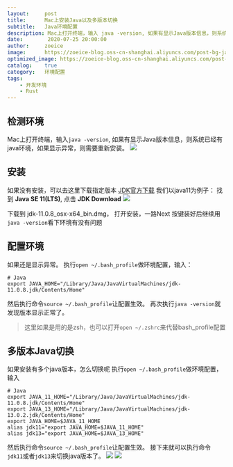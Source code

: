 ```yaml
---
layout:     post
title:      Mac上安装Java以及多版本切换
subtitle:   Java环境配置
description: Mac上打开终端，输入 java -version, 如果有显示Java版本信息，则系统已经有java环境，如果显示异常，则需要重新安装。
date:        2020-07-25 20:00:00
author:     zoeice
image:      https://zoeice-blog.oss-cn-shanghai.aliyuncs.com/post-bg-java.jpg
optimized_image: https://zoeice-blog.oss-cn-shanghai.aliyuncs.com/post-bg-java.jpg?x-oss-process=image/resize,w_380
catalog:    true
category:   环境配置
tags:
    - 开发环境
    - Rust
---
```


## 检测环境
Mac上打开终端，输入`java -version`, 如果有显示Java版本信息，则系统已经有java环境，如果显示异常，则需要重新安装。
![](https://zoeice-blog.oss-cn-shanghai.aliyuncs.com/content/post-java-version.jpg)

## 安装
如果没有安装，可以去这里下载指定版本 [JDK官方下载](https://www.oracle.com/java/technologies/javase-downloads.html)
我们以java11为例子：
找到 **Java SE 11(LTS)**, 点击 **JDK Download**
![](https://zoeice-blog.oss-cn-shanghai.aliyuncs.com/content/post-java-11tls.jpg)

下载到 jdk-11.0.8_osx-x64_bin.dmg， 打开安装，一路Next
按键装好后继续用`java -version`看下环境有没有问题

## 配置环境
如果还是显示异常。
执行`open ~/.bash_profile`做环境配置，输入：
```shell
# Java
export JAVA_HOME="/Library/Java/JavaVirtualMachines/jdk-11.0.8.jdk/Contents/Home"
```
然后执行命令`source ~/.bash_profile`让配置生效。
再次执行`java -version`就发现版本显示正常了。

>这里如果是用的是zsh，也可以打开`open ~/.zshrc`来代替bash_profile配置

## 多版本Java切换
如果安装有多个java版本，怎么切换呢
执行`open ~/.bash_profile`做环境配置，输入
```shell
# Java
export JAVA_11_HOME="/Library/Java/JavaVirtualMachines/jdk-11.0.8.jdk/Contents/Home"
export JAVA_13_HOME="/Library/Java/JavaVirtualMachines/jdk-13.0.2.jdk/Contents/Home"
export JAVA_HOME=$JAVA_11_HOME
alias jdk11="export JAVA_HOME=$JAVA_11_HOME"
alias jdk13="export JAVA_HOME=$JAVA_13_HOME"
```
然后执行命令`source ~/.bash_profile`让配置生效。
接下来就可以执行命令`jdk11`或者`jdk13`来切换java版本了。
![](https://zoeice-blog.oss-cn-shanghai.aliyuncs.com/content/post-java-jdk11.jpg)
![](https://zoeice-blog.oss-cn-shanghai.aliyuncs.com/content/post-java-jdk13.jpg)